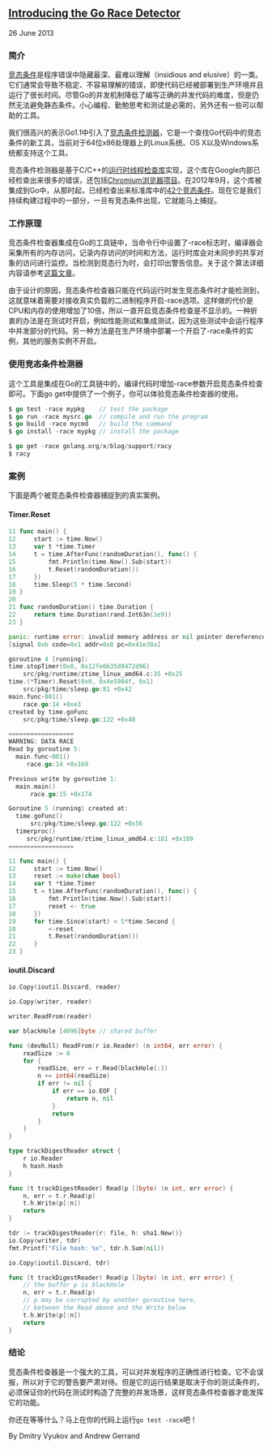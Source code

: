 ## [Introducing the Go Race Detector](https://blog.golang.org/race-detector)
26 June 2013

### 简介

[竞态条件](http://en.wikipedia.org/wiki/Race_condition)是程序错误中隐藏最深、最难以理解（insidious and elusive）的一类。它们通常会导致不稳定、不容易理解的错误，即使代码已经被部署到生产环境并且运行了很长时间。尽管Go的并发机制降低了编写正确的并发代码的难度，但是仍然无法避免静态条件。小心编程、勤勉思考和测试是必需的，另外还有一些可以帮助的工具。

我们很高兴的表示Go1.1中引入了[竞态条件检测器](http://golang.org/doc/articles/race_detector.html)，它是一个查找Go代码中的竞态条件的新工具，当前对于64位x86处理器上的Linux系统、OS X以及Windows系统都支持这个工具。

竞态条件检测器是基于C/C++的[运行时线程检查库](https://code.google.com/p/thread-sanitizer/)实现，这个库在Google内部已经检查出来很多的错误，还包括[Chromium浏览器项目](http://www.chromium.org/)。在2012年9月，这个库被集成到Go中，从那时起，已经检查出来标准库中的[42个竞态条件](https://code.google.com/p/go/issues/list?can=1&q=ThreadSanitizer)。现在它是我们持续构建过程中的一部分，一旦有竞态条件出现，它就能马上捕捉。

### 工作原理
竞态条件检查器集成在Go的工具链中，当命令行中设置了-race标志时，编译器会采集所有的内存访问，记录内存访问的时间和方法，运行时库会对未同步的共享对象的访问进行监控。当检测到竞态行为时，会打印出警告信息。关于这个算法详细内容请参考[这篇文章](https://code.google.com/p/thread-sanitizer/wiki/Algorithm)。

由于设计的原因，竞态条件检查器只能在代码运行时发生竞态条件时才能检测到，这就意味着需要对接收真实负载的二进制程序开启-race选项。这样做的代价是CPU和内存的使用增加了10倍，所以一直开启竞态条件检查是不显示的。一种折衷的办法是在测试时开启，例如性能测试和集成测试，因为这些测试中会运行程序中并发部分的代码。另一种方法是在生产环境中部署一个开启了-race条件的实例，其他的服务实例不开启。

### 使用竞态条件检测器
这个工具是集成在Go的工具链中的，编译代码时增加-race参数开启竞态条件检查即可。下面go get中提供了一个例子，你可以体验竞态条件检查器的使用。
```go
$ go test -race mypkg    // test the package
$ go run -race mysrc.go  // compile and run the program
$ go build -race mycmd   // build the command
$ go install -race mypkg // install the package

$ go get -race golang.org/x/blog/support/racy
$ racy
```

### 案例
下面是两个被竞态条件检查器捕捉到的真实案例。

#### Timer.Reset
```go
11 func main() {
12     start := time.Now()
13     var t *time.Timer
14     t = time.AfterFunc(randomDuration(), func() {
15         fmt.Println(time.Now().Sub(start))
16         t.Reset(randomDuration())
17     })
18     time.Sleep(5 * time.Second)
19 }
20 
21 func randomDuration() time.Duration {
22     return time.Duration(rand.Int63n(1e9))
23 }

panic: runtime error: invalid memory address or nil pointer dereference
[signal 0xb code=0x1 addr=0x8 pc=0x41e38a]

goroutine 4 [running]:
time.stopTimer(0x8, 0x12fe6b35d9472d96)
    src/pkg/runtime/ztime_linux_amd64.c:35 +0x25
time.(*Timer).Reset(0x0, 0x4e5904f, 0x1)
    src/pkg/time/sleep.go:81 +0x42
main.func·001()
    race.go:14 +0xe3
created by time.goFunc
    src/pkg/time/sleep.go:122 +0x48

==================
WARNING: DATA RACE
Read by goroutine 5:
  main.func·001()
     race.go:14 +0x169

Previous write by goroutine 1:
  main.main()
      race.go:15 +0x174

Goroutine 5 (running) created at:
  time.goFunc()
      src/pkg/time/sleep.go:122 +0x56
  timerproc()
     src/pkg/runtime/ztime_linux_amd64.c:181 +0x189
==================

11 func main() {
12     start := time.Now()
13     reset := make(chan bool)
14     var t *time.Timer
15     t = time.AfterFunc(randomDuration(), func() {
16         fmt.Println(time.Now().Sub(start))
17         reset <- true
18     })
19     for time.Since(start) < 5*time.Second {
20         <-reset
21         t.Reset(randomDuration())
22     }
23 }
```

#### ioutil.Discard

```go
io.Copy(ioutil.Discard, reader)

io.Copy(writer, reader)

writer.ReadFrom(reader)

var blackHole [4096]byte // shared buffer

func (devNull) ReadFrom(r io.Reader) (n int64, err error) {
    readSize := 0
    for {
        readSize, err = r.Read(blackHole[:])
        n += int64(readSize)
        if err != nil {
            if err == io.EOF {
                return n, nil
            }
            return
        }
    }
}

type trackDigestReader struct {
    r io.Reader
    h hash.Hash
}

func (t trackDigestReader) Read(p []byte) (n int, err error) {
    n, err = t.r.Read(p)
    t.h.Write(p[:n])
    return
}

tdr := trackDigestReader{r: file, h: sha1.New()}
io.Copy(writer, tdr)
fmt.Printf("File hash: %x", tdr.h.Sum(nil))

io.Copy(ioutil.Discard, tdr)

func (t trackDigestReader) Read(p []byte) (n int, err error) {
    // the buffer p is blackHole
    n, err = t.r.Read(p)
    // p may be corrupted by another goroutine here,
    // between the Read above and the Write below
    t.h.Write(p[:n])
    return
}
```

### 结论
竞态条件检查器是一个强大的工具，可以对并发程序的正确性进行检查。它不会误报，所以对于它的警告要严肃对待。但是它的运行结果是取决于你的测试条件的，必须保证你的代码在测试时构造了完整的并发场景，这样竞态条件检查器才能发挥它的功能。

你还在等等什么？马上在你的代码上运行`go test -race`吧！

By Dmitry Vyukov and Andrew Gerrand
